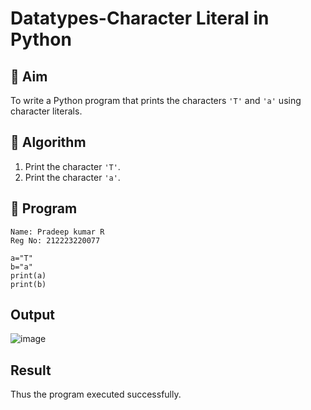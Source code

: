 # Datatypes-Character Literal in Python

## 🎯 Aim
To write a Python program that prints the characters `'T'` and `'a'` using character literals.

## 🧠 Algorithm
1. Print the character `'T'`.
2. Print the character `'a'`.

## 🧾 Program
~~~
Name: Pradeep kumar R
Reg No: 212223220077
~~~
```
a="T"
b="a"
print(a)
print(b)
```

## Output
![image](https://github.com/user-attachments/assets/3c539777-0543-45f5-bf40-563ba36b543e)


## Result
Thus the program executed successfully.
